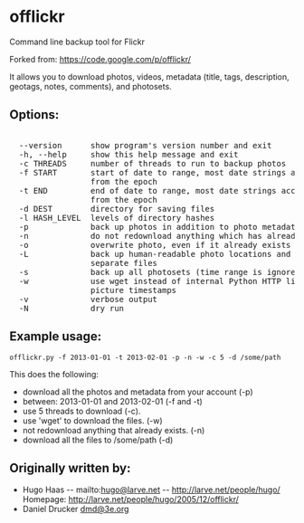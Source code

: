 offlickr
========
<p>Command line backup tool for Flickr</p>

Forked from: https://code.google.com/p/offlickr/

<p>It allows you to download photos, videos, metadata 
(title, tags, description, geotags, notes, comments), and photosets.</p>

Options:
--------

<pre>

  --version      show program's version number and exit
  -h, --help     show this help message and exit
  -c THREADS     number of threads to run to backup photos
  -f START       start of date to range, most date strings accepted or seconds
                 from the epoch
  -t END         end of date to range, most date strings accepted or seconds
                 from the epoch
  -d DEST        directory for saving files
  -l HASH_LEVEL  levels of directory hashes
  -p             back up photos in addition to photo metadata
  -n             do not redownload anything which has already been downloaded
  -o             overwrite photo, even if it already exists
  -L             back up human-readable photo locations and permissions to
                 separate files
  -s             back up all photosets (time range is ignored
  -w             use wget instead of internal Python HTTP library - preserves
                 picture timestamps
  -v             verbose output
  -N             dry run
</pre>


Example usage:
--------------

`offlickr.py -f 2013-01-01 -t 2013-02-01 -p -n -w -c 5 -d /some/path`

This does the following:
* download all the photos and metadata from your account  (-p)
* between: 2013-01-01 and 2013-02-01 (-f and -t)
* use 5 threads to download (-c).
* use 'wget' to download the files. (-w)
* not redownload anything that already exists. (-n)
* download all the files to /some/path (-d)



Originally written by: 
----------------------

* Hugo Haas -- mailto:hugo@larve.net -- http://larve.net/people/hugo/
     Homepage: http://larve.net/people/hugo/2005/12/offlickr/
* Daniel Drucker <dmd@3e.org>
